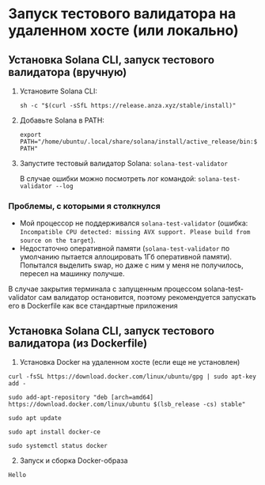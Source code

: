 # Запуск тестового валидатора на удаленном хосте (или локально)

## Установка Solana CLI, запуск тестового валидатора (вручную)

1. Установите Solana CLI:

   ```sh -c "$(curl -sSfL https://release.anza.xyz/stable/install)"```
   
2. Добавьте Solana в PATH:

   ```export PATH="/home/ubuntu/.local/share/solana/install/active_release/bin:$PATH"```
   
3. Запустите тестовый валидатор Solana:
   ```solana-test-validator```
   
   В случае ошибки можно посмотреть лог командой:
   ```solana-test-validator --log```
   
### Проблемы, с которыми я столкнулся

- Мой процессор не поддерживался `solana-test-validator` (ошибка: `Incompatible CPU detected: missing AVX support. Please build from source on the target`).
- Недостаточно оперативной памяти (`solana-test-validator` по умолчанию пытается аллоцировать 1Гб оперативной памяти). Попытался выделить swap, но даже с ним у меня не получилось, пересел на машинку получше.

В случае закрытия терминала с запущенным процессом solana-test-validator сам валидатор остановится, поэтому рекомендуется запускать его в Dockerfile как все стандартные приложения

## Установка Solana CLI, запуск тестового валидатора (из Dockerfile)

1. Установка Docker на удаленном хосте (если еще не установлен)

  ```curl -fsSL https://download.docker.com/linux/ubuntu/gpg | sudo apt-key add -```

  ```sudo add-apt-repository "deb [arch=amd64] https://download.docker.com/linux/ubuntu $(lsb_release -cs) stable"```

  ```sudo apt update```

  ```sudo apt install docker-ce```

  ```sudo systemctl status docker```

2. Запуск и сборка Docker-образа

  ```Hello```